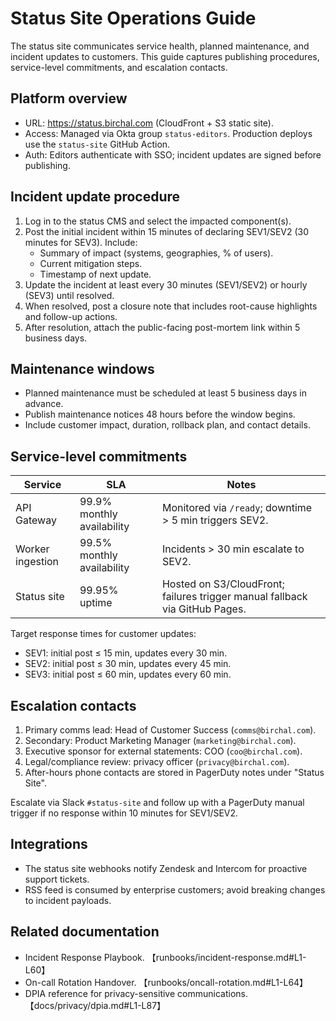 # Status Site Operations Guide

The status site communicates service health, planned maintenance, and incident updates to customers. This guide captures
publishing procedures, service-level commitments, and escalation contacts.

## Platform overview

* URL: https://status.birchal.com (CloudFront + S3 static site).
* Access: Managed via Okta group `status-editors`. Production deploys use the `status-site` GitHub Action.
* Auth: Editors authenticate with SSO; incident updates are signed before publishing.

## Incident update procedure

1. Log in to the status CMS and select the impacted component(s).
2. Post the initial incident within 15 minutes of declaring SEV1/SEV2 (30 minutes for SEV3). Include:
   * Summary of impact (systems, geographies, % of users).
   * Current mitigation steps.
   * Timestamp of next update.
3. Update the incident at least every 30 minutes (SEV1/SEV2) or hourly (SEV3) until resolved.
4. When resolved, post a closure note that includes root-cause highlights and follow-up actions.
5. After resolution, attach the public-facing post-mortem link within 5 business days.

## Maintenance windows

* Planned maintenance must be scheduled at least 5 business days in advance.
* Publish maintenance notices 48 hours before the window begins.
* Include customer impact, duration, rollback plan, and contact details.

## Service-level commitments

| Service | SLA | Notes |
| --- | --- | --- |
| API Gateway | 99.9% monthly availability | Monitored via `/ready`; downtime > 5 min triggers SEV2. |
| Worker ingestion | 99.5% monthly availability | Incidents > 30 min escalate to SEV2. |
| Status site | 99.95% uptime | Hosted on S3/CloudFront; failures trigger manual fallback via GitHub Pages. |

Target response times for customer updates:

* SEV1: initial post ≤ 15 min, updates every 30 min.
* SEV2: initial post ≤ 30 min, updates every 45 min.
* SEV3: initial post ≤ 60 min, updates every 60 min.

## Escalation contacts

1. Primary comms lead: Head of Customer Success (`comms@birchal.com`).
2. Secondary: Product Marketing Manager (`marketing@birchal.com`).
3. Executive sponsor for external statements: COO (`coo@birchal.com`).
4. Legal/compliance review: privacy officer (`privacy@birchal.com`).
5. After-hours phone contacts are stored in PagerDuty notes under "Status Site".

Escalate via Slack `#status-site` and follow up with a PagerDuty manual trigger if no response within 10 minutes for SEV1/SEV2.

## Integrations

* The status site webhooks notify Zendesk and Intercom for proactive support tickets.
* RSS feed is consumed by enterprise customers; avoid breaking changes to incident payloads.

## Related documentation

* Incident Response Playbook. 【runbooks/incident-response.md#L1-L60】
* On-call Rotation Handover. 【runbooks/oncall-rotation.md#L1-L64】
* DPIA reference for privacy-sensitive communications. 【docs/privacy/dpia.md#L1-L87】
